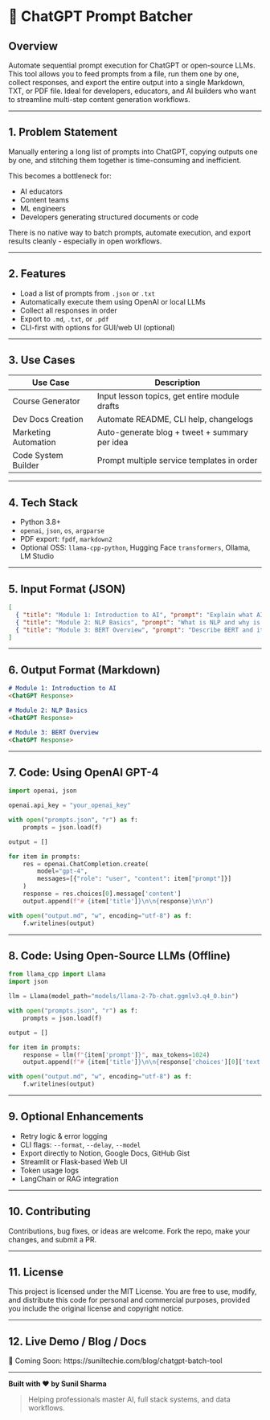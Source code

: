# 🔧 ChatGPT Prompt Batcher

## Overview

Automate sequential prompt execution for ChatGPT or open-source LLMs.
This tool allows you to feed prompts from a file, run them one by one, collect responses, and export the entire output into a single Markdown, TXT, or PDF file. Ideal for developers, educators, and AI builders who want to streamline multi-step content generation workflows.

---

## 1. Problem Statement

Manually entering a long list of prompts into ChatGPT, copying outputs one by one, and stitching them together is time-consuming and inefficient.

This becomes a bottleneck for:

- AI educators
- Content teams
- ML engineers
- Developers generating structured documents or code

There is no native way to batch prompts, automate execution, and export results cleanly - especially in open workflows.

---

## 2. Features

- Load a list of prompts from `.json` or `.txt`
- Automatically execute them using OpenAI or local LLMs
- Collect all responses in order
- Export to `.md`, `.txt`, or `.pdf`
- CLI-first with options for GUI/web UI (optional)

---

## 3. Use Cases

| Use Case             | Description                                   |
| -------------------- | --------------------------------------------- |
| Course Generator     | Input lesson topics, get entire module drafts |
| Dev Docs Creation    | Automate README, CLI help, changelogs         |
| Marketing Automation | Auto-generate blog + tweet + summary per idea |
| Code System Builder  | Prompt multiple service templates in order    |

---

## 4. Tech Stack

- Python 3.8+
- `openai`, `json`, `os`, `argparse`
- PDF export: `fpdf`, `markdown2`
- Optional OSS: `llama-cpp-python`, Hugging Face `transformers`, Ollama, LM Studio

---

## 5. Input Format (JSON)

```json
[
  { "title": "Module 1: Introduction to AI", "prompt": "Explain what AI is in simple terms." },
  { "title": "Module 2: NLP Basics", "prompt": "What is NLP and why is it important?" },
  { "title": "Module 3: BERT Overview", "prompt": "Describe BERT and its architecture." }
]
```

---

## 6. Output Format (Markdown)

```markdown
# Module 1: Introduction to AI
<ChatGPT Response>

# Module 2: NLP Basics
<ChatGPT Response>

# Module 3: BERT Overview
<ChatGPT Response>
```

---

## 7. Code: Using OpenAI GPT-4

```python
import openai, json

openai.api_key = "your_openai_key"

with open("prompts.json", "r") as f:
    prompts = json.load(f)

output = []

for item in prompts:
    res = openai.ChatCompletion.create(
        model="gpt-4",
        messages=[{"role": "user", "content": item["prompt"]}]
    )
    response = res.choices[0].message['content']
    output.append(f"# {item['title']}\n\n{response}\n\n")

with open("output.md", "w", encoding="utf-8") as f:
    f.writelines(output)
```

---

## 8. Code: Using Open-Source LLMs (Offline)

```python
from llama_cpp import Llama
import json

llm = Llama(model_path="models/llama-2-7b-chat.ggmlv3.q4_0.bin")

with open("prompts.json", "r") as f:
    prompts = json.load(f)

output = []

for item in prompts:
    response = llm(f"{item['prompt']}", max_tokens=1024)
    output.append(f"# {item['title']}\n\n{response['choices'][0]['text'].strip()}\n\n")

with open("output.md", "w", encoding="utf-8") as f:
    f.writelines(output)
```

---

## 9. Optional Enhancements

- Retry logic & error logging
- CLI flags: `--format`, `--delay`, `--model`
- Export directly to Notion, Google Docs, GitHub Gist
- Streamlit or Flask-based Web UI
- Token usage logs
- LangChain or RAG integration

---

## 10. Contributing

Contributions, bug fixes, or ideas are welcome. Fork the repo, make your changes, and submit a PR.

---

## 11. License

This project is licensed under the MIT License. You are free to use, modify, and distribute this code for personal and commercial purposes, provided you include the original license and copyright notice.

---

## 12. Live Demo / Blog / Docs

📎 Coming Soon: https\://suniltechie.com/blog/chatgpt-batch-tool

---

**Built with ❤️ by Sunil Sharma**

> Helping professionals master AI, full stack systems, and data workflows.

